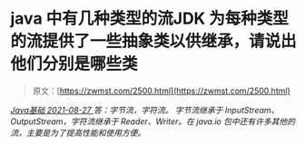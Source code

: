 <!--yml
category: 未分类
date: 0001-01-01 00:00:00
-->

# java 中有几种类型的流JDK 为每种类型的流提供了一些抽象类以供继承，请说出他们分别是哪些类

> 原文：[https://zwmst.com/2500.html](https://zwmst.com/2500.html)

   [ *Java基础* ](https://zwmst.com/java%e5%9f%ba%e7%a1%80)*[ <time datetime="2021-08-27T09:31:42+08:00"> 2021-08-27 </time> ](https://zwmst.com/2500.html)  答：字节流，字符流。
字节流继承于 InputStream、OutputStream，字符流继承于 Reader、Writer。在 java.io 包中还有许多其他的流，主要是为了提高性能和使用方便。*